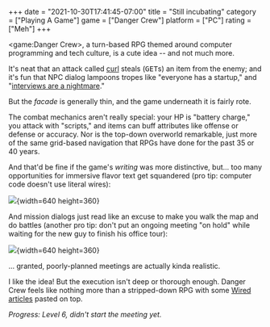 +++
date = "2021-10-30T17:41:45-07:00"
title = "Still incubating"
category = ["Playing A Game"]
game = ["Danger Crew"]
platform = ["PC"]
rating = ["Meh"]
+++

<game:Danger Crew>, a turn-based RPG themed around computer programming and tech culture, is a cute idea -- and not much more.

It's neat that an attack called <a href="https://curl.se/">curl</a> steals (<tt>GET</tt>s) an item from the enemy; and it's fun that NPC dialog lampoons tropes like "everyone has a startup," and "<a href="https://medium.com/hackernoon/why-coding-interviews-still-suck-aa189e3b6c93">interviews are a nightmare</a>."

But the <i>facade</i> is generally thin, and the game underneath it is fairly rote.

The combat mechanics aren't really special: your HP is "battery charge," you attack with "scripts," and items can buff attributes like offense or defense or accuracy.  Nor is the top-down overworld remarkable, just more of the same grid-based navigation that RPGs have done for the past 35 or 40 years.

And that'd be fine if the game's <i>writing</i> was more distinctive, but... too many opportunities for immersive flavor text get squandered (pro tip: computer code doesn't use literal wires):

![](%site.BaseURL%dangercrew_codewithwires.png){width=640 height=360}

And mission dialogs just read like an excuse to make you walk the map and do battles (another pro tip: don't put an ongoing meeting "on hold" while waiting for the new guy to finish his office tour):

![](%site.BaseURL%dangercrew_meetingexperience.png){width=640 height=360}

... granted, poorly-planned meetings are actually kinda realistic.

I like the idea!  But the execution isn't deep or thorough enough.  Danger Crew feels like nothing more than a stripped-down RPG with some <a href="https://www.wired.com/">Wired articles</a> pasted on top.

<i>Progress: Level 6, didn't start the meeting yet.</i>
